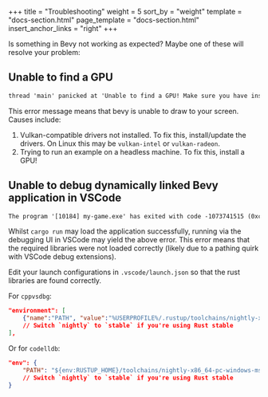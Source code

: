 +++
title = "Troubleshooting"
weight = 5
sort_by = "weight"
template = "docs-section.html"
page_template = "docs-section.html"
insert_anchor_links = "right"
+++

Is something in Bevy not working as expected? Maybe one of these will resolve your problem:

## Unable to find a GPU

```txt
thread 'main' panicked at 'Unable to find a GPU! Make sure you have installed required drivers!'
```

This error message means that bevy is unable to draw to your screen.
Causes include:

1. Vulkan-compatible drivers not installed. To fix this, install/update the drivers. On Linux this may be `vulkan-intel` or `vulkan-radeon`.
2. Trying to run an example on a headless machine. To fix this, install a GPU!

## Unable to debug dynamically linked Bevy application in VSCode

```txt
The program '[10184] my-game.exe' has exited with code -1073741515 (0xc0000135).
```

Whilst `cargo run` may load the application successfully, running via the debugging UI in VSCode may yield the above error. This error means
that the required libraries were not loaded correctly (likely due to a pathing quirk with VSCode debug extensions).

Edit your launch configurations in `.vscode/launch.json` so that the rust libraries are found correctly.

For `cppvsdbg`:
```json
"environment": [
    {"name":"PATH", "value":"%USERPROFILE%/.rustup/toolchains/nightly-x86_64-pc-windows-msvc/bin;${workspaceFolder}/target/debug/deps;%PATH%"}
    // Switch `nightly` to `stable` if you're using Rust stable
],
```

Or for `codelldb`:
```json
"env": {
    "PATH": "${env:RUSTUP_HOME}/toolchains/nightly-x86_64-pc-windows-msvc/bin;${workspaceFolder}/target/debug/deps;${env:PATH}",
    // Switch `nightly` to `stable` if you're using Rust stable
}
```
